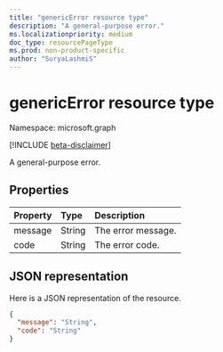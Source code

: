 ```yaml
---
title: "genericError resource type"
description: "A general-purpose error."
ms.localizationpriority: medium
doc_type: resourcePageType
ms.prod: non-product-specific
author: "SuryaLashmiS"
---
```


# genericError resource type

Namespace: microsoft.graph

[!INCLUDE [beta-disclaimer](../../includes/beta-disclaimer.md)]

A general-purpose error.

## Properties

| Property | Type | Description |
|:---------|:-----|:------------|
| message | String | The error message. |
| code | String | The error code. |

## JSON representation

Here is a JSON representation of the resource.

<!-- {
  "blockType": "resource",
  "optionalProperties": [
  ],
  "@odata.type": "microsoft.graph.genericError"
}-->

```json
{
  "message": "String",
  "code": "String"
}
```


